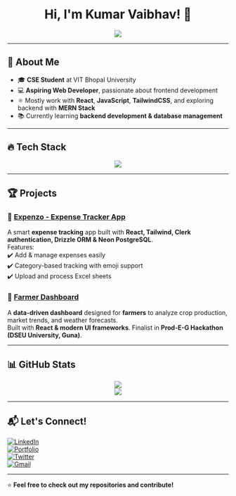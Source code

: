 <h1 align="center">Hi, I'm Kumar Vaibhav! 👋</h1>

<p align="center">
  <img src="https://readme-typing-svg.demolab.com?font=Fira+Code&weight=500&size=22&pause=1000&color=00CFFF&center=true&vCenter=true&width=450&lines=Aspiring+Web+Developer;React+Enthusiast;Building+Cool+Projects!" />
</p>

---

## 🚀 About Me  
- 🎓 **CSE Student** at VIT Bhopal University  
- 💻 **Aspiring Web Developer**, passionate about frontend development  
- ⚛️ Mostly work with **React**, **JavaScript**, **TailwindCSS**, and exploring backend with **MERN Stack**  
- 📚 Currently learning **backend development & database management**  

---

## 🔥 Tech Stack  
<p align="center">
  <img src="https://skillicons.dev/icons?i=html,css,js,react,tailwind,redux,express,mongodb,postgres,git,github,vscode" />
</p>

---

## 🏆 Projects  
### 📌 [Expenzo - Expense Tracker App](https://github.com/your-github/expenzo)  
A smart **expense tracking** app built with **React, Tailwind, Clerk authentication, Drizzle ORM & Neon PostgreSQL**.  
Features:  
✔️ Add & manage expenses easily  
✔️ Category-based tracking with emoji support  
✔️ Upload and process Excel sheets  

### 📌 [Farmer Dashboard](https://github.com/your-github/farmer-dashboard)  
A **data-driven dashboard** designed for **farmers** to analyze crop production, market trends, and weather forecasts.  
Built with **React & modern UI frameworks**. Finalist in **Prod-E-G Hackathon (DSEU University, Guna)**.  

---

## 📊 GitHub Stats  
<p align="center">
  <img src="https://github-readme-streak-stats.herokuapp.com/?user=your-github&theme=react&hide_border=true" />
  <br />
  <img src="https://github-readme-stats.vercel.app/api?username=your-github&show_icons=true&theme=react&hide_border=true" />
</p>

---

## 📬 Let's Connect!  
[![LinkedIn](https://img.shields.io/badge/LinkedIn-%230077B5.svg?style=for-the-badge&logo=linkedin&logoColor=white)](https://linkedin.com/in/your-profile)  
[![Portfolio](https://img.shields.io/badge/Portfolio-%23000000.svg?style=for-the-badge&logo=vercel&logoColor=white)](https://your-portfolio.com)  
[![Twitter](https://img.shields.io/badge/Twitter-%231DA1F2.svg?style=for-the-badge&logo=twitter&logoColor=white)](https://twitter.com/your-twitter)  
[![Gmail](https://img.shields.io/badge/Gmail-D14836.svg?style=for-the-badge&logo=gmail&logoColor=white)](mailto:your-email@gmail.com)  

---

⭐ **Feel free to check out my repositories and contribute!**  
